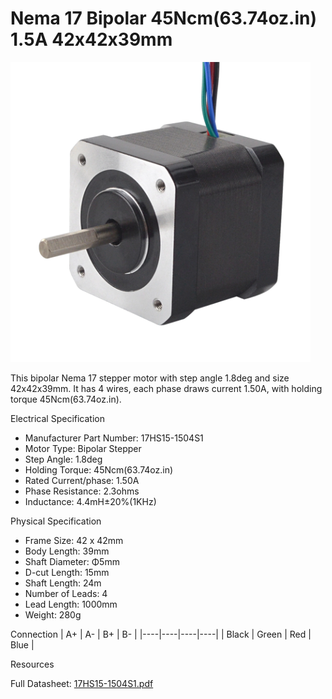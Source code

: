 # Nema 17 Bipolar 45Ncm(63.74oz.in) 1.5A 42x42x39mm

<img src="../images/17HS15-1504S1.webp" width=480 height=480 title="foto" />

This bipolar Nema 17 stepper motor with step angle 1.8deg and size 42x42x39mm. It has 4 wires, each phase draws current 1.50A, with holding torque 45Ncm(63.74oz.in).

Electrical Specification  

  * Manufacturer Part Number: 17HS15-1504S1
  * Motor Type: Bipolar Stepper
  * Step Angle: 1.8deg
  * Holding Torque: 45Ncm(63.74oz.in)
  * Rated Current/phase: 1.50A
  * Phase Resistance: 2.3ohms
  * Inductance: 4.4mH±20%(1KHz)

Physical Specification

 * Frame Size: 42 x 42mm
 * Body Length: 39mm
 * Shaft Diameter: Φ5mm
 * D-cut Length: 15mm
 * Shaft Length: 24m
 * Number of Leads: 4
 * Lead Length: 1000mm
 * Weight: 280g

Connection
| A+ | A- | B+ | B- |
|----|----|----|----|
| Black | Green | Red | Blue |
	
Resources

Full Datasheet: [17HS15-1504S1.pdf](https://www.omc-stepperonline.com/download/17HS15-1504S1.pdf)
